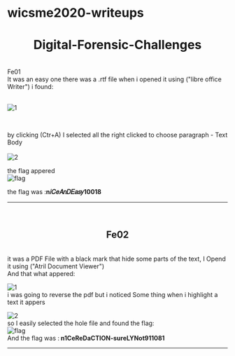 # wicsme2020-writeups
<h1 align="center">Digital-Forensic-Challenges </h1></br>
<h2align="center">Fe01</h2>
</br>
It was an easy one there was a .rtf file when i opened it using ("libre office Writer") i found: </br></br>

![1](https://user-images.githubusercontent.com/33530187/99195681-2c11ce80-2755-11eb-9103-01f23bf3878b.png)

</br>

by clicking (Ctr+A) I selected all the right clicked to choose paragraph - Text Body </br>
</br>
![2](https://user-images.githubusercontent.com/33530187/99195858-6039bf00-2756-11eb-9cad-21085cd6eca9.png)

the flag appered</br>
![flag](https://user-images.githubusercontent.com/33530187/99195866-6e87db00-2756-11eb-8217-1e0b8d33ae59.png)

the flag was :<b>n𝑖𝐶𝑒𝐴𝑛𝐷𝐸𝑎𝑠𝑦10018</b>
*****************************************************************************************************************************************************************
</br>
<h2 align="center">Fe02</h2>
</br>
it was a PDF File with a black mark that hide some parts of the text, I Opend it using ("Atril Document Viewer") </br>
And that what appered: </br>

![1](https://user-images.githubusercontent.com/33530187/99196046-d854b480-2757-11eb-9ae6-3b515dd35fd8.png)
</br>
i was going to reverse the pdf but i noticed Some thing when i highlight a text it appers </br>

![2](https://user-images.githubusercontent.com/33530187/99196086-18b43280-2758-11eb-9e4b-730207412d80.png)
</br> 
so I easily selected the hole file and found the flag:</br>
![flag](https://user-images.githubusercontent.com/33530187/99196138-616beb80-2758-11eb-8283-08642fd67fbf.png)
</br>And the flag was :<b> n1CeReDaCTION-sureLYNot911081</b>

*****************************************************************************************************************************************************************

